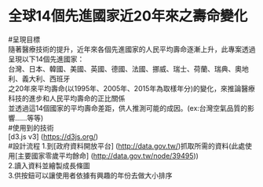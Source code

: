 # 全球14個先進國家近20年來之壽命變化  
#呈現目標  
隨著醫療技術的提升，近年來各個先進國家的人民平均壽命逐漸上升，此專案透過呈現以下14個先進國家：  
台灣、日本、韓國、美國、英國、德國、法國、挪威、瑞士、荷蘭、瑞典、奧地利、義大利、西班牙  
之20年來平均壽命(以1995年、2005年、2015年為取樣年分)的變化，來推論醫療科技的進步和人民平均壽命的正比關係  
並透過這14個國家的平均壽命差距，供人推測可能的成因。(ex:台灣空氣品質的影響......等等)  
#使用到的技術  
[d3.js v3] (https://d3js.org/)  
#設計流程 
1.到[政府資料開放平台] (http://data.gov.tw/)抓取所需的資料(此處使用[主要國家零歲平均餘命] (http://data.gov.tw/node/39495))  
2.讀入資料並繪製成長條圖  
3.供按鈕可以讓使用者依據有興趣的年份去做大小排序  
